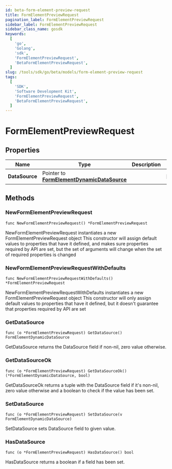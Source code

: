 ```yaml
---
id: beta-form-element-preview-request
title: FormElementPreviewRequest
pagination_label: FormElementPreviewRequest
sidebar_label: FormElementPreviewRequest
sidebar_class_name: gosdk
keywords:
  [
    'go',
    'Golang',
    'sdk',
    'FormElementPreviewRequest',
    'BetaFormElementPreviewRequest',
  ]
slug: /tools/sdk/go/beta/models/form-element-preview-request
tags:
  [
    'SDK',
    'Software Development Kit',
    'FormElementPreviewRequest',
    'BetaFormElementPreviewRequest',
  ]
---
```


# FormElementPreviewRequest

## Properties

| Name | Type | Description | Notes |
| --- | --- | --- | --- |
| **DataSource** | Pointer to [**FormElementDynamicDataSource**](form-element-dynamic-data-source) |  | [optional] |

## Methods

### NewFormElementPreviewRequest

`func NewFormElementPreviewRequest() *FormElementPreviewRequest`

NewFormElementPreviewRequest instantiates a new FormElementPreviewRequest object This constructor will assign default values to properties that have it defined, and makes sure properties required by API are set, but the set of arguments will change when the set of required properties is changed

### NewFormElementPreviewRequestWithDefaults

`func NewFormElementPreviewRequestWithDefaults() *FormElementPreviewRequest`

NewFormElementPreviewRequestWithDefaults instantiates a new FormElementPreviewRequest object This constructor will only assign default values to properties that have it defined, but it doesn't guarantee that properties required by API are set

### GetDataSource

`func (o *FormElementPreviewRequest) GetDataSource() FormElementDynamicDataSource`

GetDataSource returns the DataSource field if non-nil, zero value otherwise.

### GetDataSourceOk

`func (o *FormElementPreviewRequest) GetDataSourceOk() (*FormElementDynamicDataSource, bool)`

GetDataSourceOk returns a tuple with the DataSource field if it's non-nil, zero value otherwise and a boolean to check if the value has been set.

### SetDataSource

`func (o *FormElementPreviewRequest) SetDataSource(v FormElementDynamicDataSource)`

SetDataSource sets DataSource field to given value.

### HasDataSource

`func (o *FormElementPreviewRequest) HasDataSource() bool`

HasDataSource returns a boolean if a field has been set.
